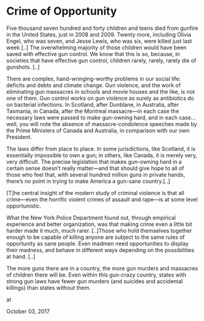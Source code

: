 # Crime of Opportunity
Five thousand seven hundred and forty children and teens died from gunfire in the United States, just in 2008 and 2009. Twenty more, including Olivia Engel, who was seven, and Jesse Lewis, who was six, were killed just last week [..] The overwhelming majority of those children would have been saved with effective gun control. We know that this is so, because, in societies that have effective gun control, children rarely, rarely, rarely die of gunshots. [..]

There are complex, hand-wringing-worthy problems in our social life: deficits and debts and climate change. Gun violence, and the work of eliminating gun massacres in schools and movie houses and the like, is not one of them. Gun control works on gun violence as surely as antibiotics do on bacterial infections. In Scotland, after Dunblane, in Australia, after Tasmania, in Canada, after the Montreal massacre—in each case the necessary laws were passed to make gun-owning hard, and in each case… well, you will note the absence of massacre-condolence speeches made by the Prime Ministers of Canada and Australia, in comparison with our own President.

The laws differ from place to place. In some jurisdictions, like Scotland, it is essentially impossible to own a gun; in others, like Canada, it is merely very, very difficult. The precise legislation that makes gun-owning hard in a certain sense doesn’t really matter—and that should give hope to all of those who feel that, with several hundred million guns in private hands, there’s no point in trying to make America a gun-sane country.[..]

[T]he central insight of the modern study of criminal violence is that all crime—even the horrific violent crimes of assault and rape—is at some level opportunistic.

What the New York Police Department found out, through empirical experience and better organization, was that making crime even a little bit harder made it much, much rarer. [..]Those who hold themselves together enough to be capable of killing anyone are subject to the same rules of opportunity as sane people. Even madmen need opportunities to display their madness, and behave in different ways depending on the possibilities at hand. [..]

The more guns there are in a country, the more gun murders and massacres of children there will be. Even within this gun-crazy country, states with strong gun laws have fewer gun murders (and suicides and accidental killings) than states without them.










at

October 03, 2017















